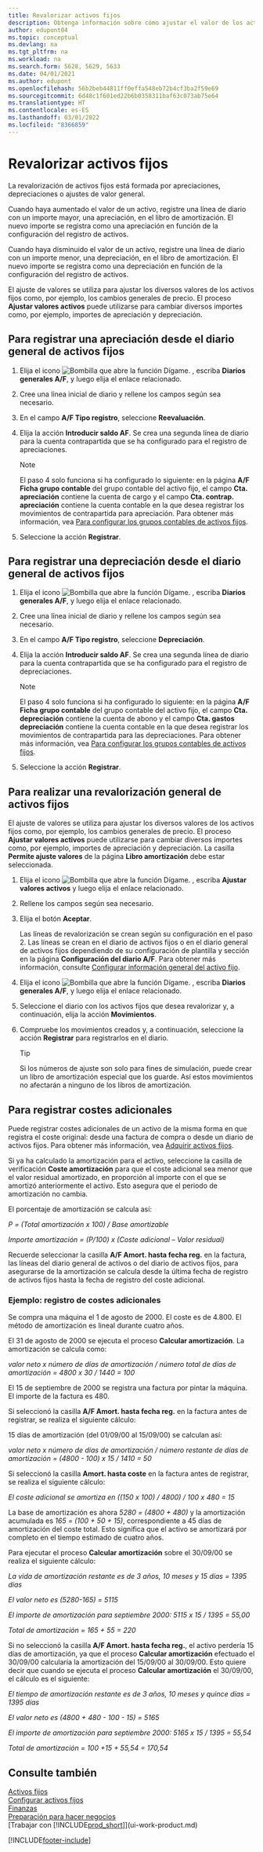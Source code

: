 ```yaml
---
title: Revalorizar activos fijos
description: Obtenga información sobre cómo ajustar el valor de los activos fijos, registrar nuevos importes como amortización o apreciación, y registrar costes de adquisición adicionales.
author: edupont04
ms.topic: conceptual
ms.devlang: na
ms.tgt_pltfrm: na
ms.workload: na
ms.search.form: 5628, 5629, 5633
ms.date: 04/01/2021
ms.author: edupont
ms.openlocfilehash: 56b2beb44811ff0effa548eb72b4cf3ba2f59e69
ms.sourcegitcommit: 6d48c1f601ed22b6b0358311baf63c073ab75e64
ms.translationtype: HT
ms.contentlocale: es-ES
ms.lasthandoff: 03/01/2022
ms.locfileid: "8366859"
---
```

# <a name="revalue-fixed-assets"></a>Revalorizar activos fijos
La revalorización de activos fijos está formada por apreciaciones, depreciaciones o ajustes de valor general.

Cuando haya aumentado el valor de un activo, registre una línea de diario con un importe mayor, una apreciación, en el libro de amortización. El nuevo importe se registra como una apreciación en función de la configuración del registro de activos.

Cuando haya disminuido el valor de un activo, registre una línea de diario con un importe menor, una depreciación, en el libro de amortización. El nuevo importe se registra como una depreciación en función de la configuración del registro de activos.

El ajuste de valores se utiliza para ajustar los diversos valores de los activos fijos como, por ejemplo, los cambios generales de precio. El proceso **Ajustar valores activos** puede utilizarse para cambiar diversos importes como, por ejemplo, importes de apreciación y depreciación.

## <a name="to-post-an-appreciation-from-the-fixed-asset-gl-journal"></a>Para registrar una apreciación desde el diario general de activos fijos
1. Elija el icono ![Bombilla que abre la función Dígame.](media/ui-search/search_small.png "Dígame qué desea hacer") , escriba **Diarios generales A/F**, y luego elija el enlace relacionado.  
2. Cree una línea inicial de diario y rellene los campos según sea necesario.
3. En el campo **A/F Tipo registro**, seleccione **Reevaluación**.
4. Elija la acción **Introducir saldo AF**. Se crea una segunda línea de diario para la cuenta contrapartida que se ha configurado para el registro de apreciaciones.

    > [!NOTE]  
    >   El paso 4 solo funciona si ha configurado lo siguiente: en la página **A/F Ficha grupo contable** del grupo contable del activo fijo, el campo **Cta. apreciación** contiene la cuenta de cargo y el campo **Cta. contrap. apreciación** contiene la cuenta contable en la que desea registrar los movimientos de contrapartida para apreciación. Para obtener más información, vea [Para configurar los grupos contables de activos fijos](fa-how-setup-general.md#to-set-up-fixed-asset-posting-groups).  
5. Seleccione la acción **Registrar**.

## <a name="to-post-a-write-down-from-the-fixed-asset-gl-journal"></a>Para registrar una depreciación desde el diario general de activos fijos
1. Elija el icono ![Bombilla que abre la función Dígame.](media/ui-search/search_small.png "Dígame qué desea hacer") , escriba **Diarios generales A/F**, y luego elija el enlace relacionado.  
2. Cree una línea inicial de diario y rellene los campos según sea necesario.
3. En el campo **A/F Tipo registro**, seleccione **Depreciación**.
4. Elija la acción **Introducir saldo AF**. Se crea una segunda línea de diario para la cuenta contrapartida que se ha configurado para el registro de depreciaciones.

    > [!NOTE]  
    >   El paso 4 solo funciona si ha configurado lo siguiente: en la página **A/F Ficha grupo contable** del grupo contable del activo fijo, el campo **Cta. depreciación** contiene la cuenta de abono y el campo **Cta. gastos depreciación** contiene la cuenta contable en la que desea registrar los movimientos de contrapartida para las depreciaciones. Para obtener más información, vea [Para configurar los grupos contables de activos fijos](fa-how-setup-general.md#to-set-up-fixed-asset-posting-groups).
5. Seleccione la acción **Registrar**.

## <a name="to-perform-general-revaluation-of-fixed-assets"></a>Para realizar una revalorización general de activos fijos
El ajuste de valores se utiliza para ajustar los diversos valores de los activos fijos como, por ejemplo, los cambios generales de precio. El proceso **Ajustar valores activos** puede utilizarse para cambiar diversos importes como, por ejemplo, importes de apreciación y depreciación. La casilla **Permite ajuste valores** de la página **Libro amortización** debe estar seleccionada.

1. Elija el icono ![Bombilla que abre la función Dígame.](media/ui-search/search_small.png "Dígame qué desea hacer") , escriba **Ajustar valores activos** y luego elija el enlace relacionado.  
2. Rellene los campos según sea necesario.
3. Elija el botón **Aceptar**.

    Las líneas de revalorización se crean según su configuración en el paso 2. Las líneas se crean en el diario de activos fijos o en el diario general de activos fijos dependiendo de su configuración de plantilla y sección en la página **Configuración del diario A/F**. Para obtener más información, consulte [Configurar información general del activo fijo](fa-how-setup-general.md).
4. Elija el icono ![Bombilla que abre la función Dígame.](media/ui-search/search_small.png "Dígame qué desea hacer") , escriba **Diarios generales A/F**, y luego elija el enlace relacionado.  
5. Seleccione el diario con los activos fijos que desea revalorizar y, a continuación, elija la acción **Movimientos**.  
6. Compruebe los movimientos creados y, a continuación, seleccione la acción **Registrar** para registrarlos en el diario.

    > [!TIP]  
    >   Si los números de ajuste son solo para fines de simulación, puede crear un libro de amortización especial que los guarde. Así estos movimientos no afectarán a ninguno de los libros de amortización.

## <a name="to-post-additional-acquisition-costs"></a>Para registrar costes adicionales
Puede registrar costes adicionales de un activo de la misma forma en que registra el coste original: desde una factura de compra o desde un diario de activos fijos. Para obtener más información, vea [Adquirir activos fijos](fa-how-acquire.md).  

Si ya ha calculado la amortización para el activo, seleccione la casilla de verificación **Coste amortización** para que el coste adicional sea menor que el valor residual amortizado, en proporción al importe con el que se amortizó anteriormente el activo. Esto asegura que el periodo de amortización no cambia.  

El porcentaje de amortización se calcula así:  

*P = (Total amortización x 100) / Base amortizable*

*Importe amortización = (P/100) x (Coste adicional – Valor residual)*  

Recuerde seleccionar la casilla **A/F Amort. hasta fecha reg.** en la factura, las líneas del diario general de activos o del diario de activos fijos, para asegurarse de la amortización se calcula desde la última fecha de registro de activos fijos hasta la fecha de registro del coste adicional.

### <a name="example---posting-additional-acquisition-costs"></a>Ejemplo: registro de costes adicionales
Se compra una máquina el 1 de agosto de 2000. El coste es de 4.800. El método de amortización es lineal durante cuatro años.

El 31 de agosto de 2000 se ejecuta el proceso **Calcular amortización**. La amortización se calcula como:

*valor neto x número de días de amortización / número total de días de amortización = 4800 x 30 / 1440 = 100*  

El 15 de septiembre de 2000 se registra una factura por pintar la máquina. El importe de la factura es 480.

Si seleccionó la casilla **A/F Amort. hasta fecha reg.** en la factura antes de registrar, se realiza el siguiente cálculo:  

15 días de amortización (del 01/09/00 al 15/09/00) se calculan así:

*valor neto x número de días de amortización / número restante de días de amortización = (4800 - 100) x 15 / 1410 = 50*

Si seleccionó la casilla **Amort. hasta coste** en la factura antes de registrar, se realiza el siguiente cálculo:  

*El coste adicional se amortiza en ((150 x 100) / 4800) / 100 x 480 = 15*

La base de amortización es ahora *5280 = (4800 + 480)* y la amortización acumulada es *165 = (100 + 50 + 15)*, correspondiente a 45 días de amortización del coste total. Esto significa que el activo se amortizará por completo en el tiempo estimado de cuatro años.  

Para ejecutar el proceso **Calcular amortización** sobre el 30/09/00 se realiza el siguiente cálculo:  

*La vida de amortización restante es de 3 años, 10 meses y 15 días = 1395 días*  

*El valor neto es (5280-165) = 5115*  

*El importe de amortización para septiembre 2000: 5115 x 15 / 1395 = 55,00*  

*Total de amortización = 165 + 55 = 220*  

Si no seleccionó la casilla **A/F Amort. hasta fecha reg.**, el activo perdería 15 días de amortización, ya que el proceso **Calcular amortización** efectuado el 30/09/00 calcularía la amortización del 15/09/00 al 30/09/00. Esto quiere decir que cuando se ejecuta el proceso **Calcular amortización** el 30/09/00, el cálculo es el siguiente:  

*El tiempo de amortización restante es de 3 años, 10 meses y quince días = 1395 días*  

*El valor neto es (4800 + 480 - 100 - 15) = 5165*

*El importe de amortización para septiembre 2000: 5165 x 15 / 1395 = 55,54*  

*Total de amortización = 100 +15 + 55,54 = 170,54*

## <a name="see-also"></a>Consulte también
[Activos fijos](fa-manage.md)  
[Configurar activos fijos](fa-setup.md)  
[Finanzas](finance.md)  
[Preparación para hacer negocios](ui-get-ready-business.md)  
[Trabajar con [!INCLUDE[prod_short](includes/prod_short.md)]](ui-work-product.md)


[!INCLUDE[footer-include](includes/footer-banner.md)]